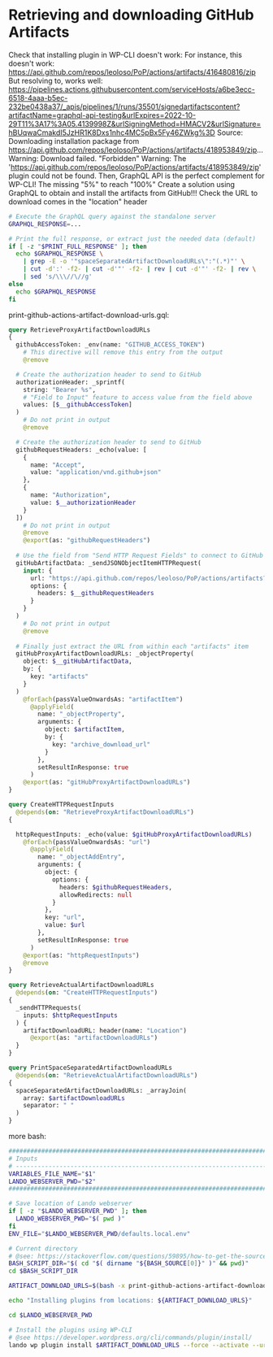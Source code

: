 # Retrieving and downloading GitHub Artifacts

Check that installing plugin in WP-CLI doesn't work:
  For instance, this doesn't work:
    https://api.github.com/repos/leoloso/PoP/actions/artifacts/416480816/zip
  But resolving to, works well:
    https://pipelines.actions.githubusercontent.com/serviceHosts/a6be3ecc-6518-4aaa-b5ec-232be0438a37/_apis/pipelines/1/runs/35501/signedartifactscontent?artifactName=graphql-api-testing&urlExpires=2022-10-29T11%3A17%3A05.4139998Z&urlSigningMethod=HMACV2&urlSignature=hBUqwaCmakdI5JzHR1K8Dxs1nhc4MC5pBx5Fy46ZWkg%3D
Source:
    Downloading installation package from https://api.github.com/repos/leoloso/PoP/actions/artifacts/418953849/zip...
    Warning: Download failed. "Forbidden"
    Warning: The 'https://api.github.com/repos/leoloso/PoP/actions/artifacts/418953849/zip' plugin could not be found.
Then, GraphQL API is the perfect complement for WP-CLI!
  The missing "5%" to reach "100%"
Create a solution using GraphQL to obtain and install the artifacts from GitHub!!!
  Check the URL to download comes in the "location" header

```bash
# Execute the GraphQL query against the standalone server
GRAPHQL_RESPONSE=...

# Print the full response, or extract just the needed data (default)
if [ -z "$PRINT_FULL_RESPONSE" ]; then
  echo $GRAPHQL_RESPONSE \
    | grep -E -o '"spaceSeparatedArtifactDownloadURLs\":"(.*)"' \
    | cut -d':' -f2- | cut -d'"' -f2- | rev | cut -d'"' -f2- | rev \
    | sed 's/\\\//\//g'
else
  echo $GRAPHQL_RESPONSE
fi
```

print-github-actions-artifact-download-urls.gql:

```graphql
query RetrieveProxyArtifactDownloadURLs
{
  githubAccessToken: _env(name: "GITHUB_ACCESS_TOKEN")
    # This directive will remove this entry from the output
    @remove

  # Create the authorization header to send to GitHub
  authorizationHeader: _sprintf(
    string: "Bearer %s",
    # "Field to Input" feature to access value from the field above
    values: [$__githubAccessToken]
  )
    # Do not print in output
    @remove

  # Create the authorization header to send to GitHub
  githubRequestHeaders: _echo(value: [
    {
      name: "Accept",
      value: "application/vnd.github+json"
    },
    {
      name: "Authorization",
      value: $__authorizationHeader
    }
  ])
    # Do not print in output
    @remove
    @export(as: "githubRequestHeaders")
  
  # Use the field from "Send HTTP Request Fields" to connect to GitHub
  gitHubArtifactData: _sendJSONObjectItemHTTPRequest(
    input: {
      url: "https://api.github.com/repos/leoloso/PoP/actions/artifacts?per_page=2",
      options: {
        headers: $__githubRequestHeaders
      }
    }
  )
    # Do not print in output
    @remove
  
  # Finally just extract the URL from within each "artifacts" item
  gitHubProxyArtifactDownloadURLs: _objectProperty(
    object: $__gitHubArtifactData,
    by: {
      key: "artifacts"
    }
  )
    @forEach(passValueOnwardsAs: "artifactItem")
      @applyField(
        name: "_objectProperty",
        arguments: {
          object: $artifactItem,
          by: {
            key: "archive_download_url"
          }
        },
        setResultInResponse: true
      )
    @export(as: "gitHubProxyArtifactDownloadURLs")
}

query CreateHTTPRequestInputs
  @depends(on: "RetrieveProxyArtifactDownloadURLs")
{

  httpRequestInputs: _echo(value: $gitHubProxyArtifactDownloadURLs)
    @forEach(passValueOnwardsAs: "url")
      @applyField(
        name: "_objectAddEntry",
        arguments: {
          object: {
            options: {
              headers: $githubRequestHeaders,
              allowRedirects: null
            }
          },
          key: "url",
          value: $url
        },
        setResultInResponse: true
      )
    @export(as: "httpRequestInputs")
    @remove
}

query RetrieveActualArtifactDownloadURLs
  @depends(on: "CreateHTTPRequestInputs")
{
  _sendHTTPRequests(
    inputs: $httpRequestInputs
  ) {
    artifactDownloadURL: header(name: "Location")
      @export(as: "artifactDownloadURLs")
  }
}

query PrintSpaceSeparatedArtifactDownloadURLs
  @depends(on: "RetrieveActualArtifactDownloadURLs")
{
  spaceSeparatedArtifactDownloadURLs: _arrayJoin(
    array: $artifactDownloadURLs
    separator: " "
  )
}
```

more bash:

```bash
########################################################################
# Inputs
# ----------------------------------------------------------------------
VARIABLES_FILE_NAME="$1"
LANDO_WEBSERVER_PWD="$2"
########################################################################

# Save location of Lando webserver
if [ -z "$LANDO_WEBSERVER_PWD" ]; then
  LANDO_WEBSERVER_PWD="$( pwd )"
fi
ENV_FILE="$LANDO_WEBSERVER_PWD/defaults.local.env"

# Current directory
# @see: https://stackoverflow.com/questions/59895/how-to-get-the-source-directory-of-a-bash-script-from-within-the-script-itself#comment16925670_59895
BASH_SCRIPT_DIR="$( cd "$( dirname "${BASH_SOURCE[0]}" )" && pwd)"
cd $BASH_SCRIPT_DIR

ARTIFACT_DOWNLOAD_URLS=$(bash -x print-github-actions-artifact-download-urls.sh "$VARIABLES_FILE_NAME" "" "$ENV_FILE")

echo "Installing plugins from locations: ${ARTIFACT_DOWNLOAD_URLS}"

cd $LANDO_WEBSERVER_PWD

# Install the plugins using WP-CLI
# @see https://developer.wordpress.org/cli/commands/plugin/install/
lando wp plugin install $ARTIFACT_DOWNLOAD_URLS --force --activate --url="graphql-api-pro-for-prod.lndo.site" --path=/app/wordpress
```
